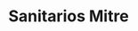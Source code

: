 ---
title: "Sanitarios Mitre"
url: /ciudad-autonoma-de-buenos-aires/sanitarios-mitre/
shop: Eisenwaren
---